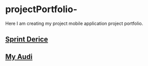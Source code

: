 # projectPortfolio-
Here I am creating my project mobile application project portfolio.

## [Sprint Derice](https://apps.apple.com/ph/app/sprintdrive/id1568054014)
## [My Audi](https://apps.apple.com/gb/app/myaudi/id440464115)
